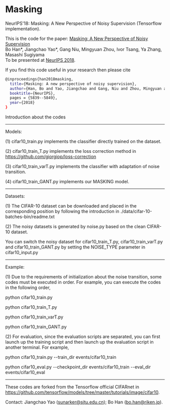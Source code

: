 # Masking
NeurIPS'18: Masking: A New Perspective of Noisy Supervision (Tensorflow implementation).

This is the code for the paper:
[Masking: A New Perspective of Noisy Supervision](https://arxiv.org/abs/1805.08193)  
Bo Han*, Jiangchao Yao*, Gang Niu, Mingyuan Zhou, Ivor Tsang, Ya Zhang, Masashi Sugiyama  
To be presented at [NeurIPS 2018](https://nips.cc/Conferences/2018/).  

If you find this code useful in your research then please cite  
```bash
@inproceedings{han2018masking,
  title={Masking: A new perspective of noisy supervision},
  author={Han, Bo and Yao, Jiangchao and Gang, Niu and Zhou, Mingyuan and Tsang, Ivor and Zhang, Ya and Sugiyama, Masashi},
  booktitle={NeurIPS},
  pages = {5839--5849},
  year={2018}
}
```

Introduction about the codes

------------------------------------------------------------------------------
Models:

(1) cifar10_train.py implements the classifier directly trained on the dataset.

(2) cifar10_train_T.py implements the loss correction method in https://github.com/giorgiop/loss-correction

(3) cifar10_train_varT.py implements the classifier with adaptation of noise transition.

(4) cifar10_train_GANT.py implements our MASKING model.

-----------------------------------------------------------------------------
Datasets:

(1) The CIFAR-10 dataset can be downloaded and placed in the corresponding position by following the introduction in ./data/cifar-10-batches-bin/readme.txt

(2) The noisy datasets is generated by noise.py based on the clean CIFAR-10 dataset. 

You can switch the noisy dataset for cifar10_train_T.py, cifar10_train_varT.py and cifar10_train_GANT.py by setting the NOISE_TYPE parameter in cifar10_input.py

-----------------------------------------------------------------------------
Example:

(1) Due to the requirements of initialization about the noise transition, some codes must be executed in order.
For example, you can execute the codes in the following order,

python cifar10_train.py

python cifar10_train_T.py

python cifar10_train_varT.py

python cifar10_train_GANT.py

(2) For evaluation, since the evaluation scripts are separated, you can first launch up the training script and then launch up the evaluation script in another terminal.
For example,

python cifar10_train.py --train_dir events/cifar10_train

python cifar10_eval.py --checkpoint_dir events/cifar10_train --eval_dir events/cifar10_eval

-----------------------------------------------------------------------------
These codes are forked from the Tensorflow official CIFARnet in https://github.com/tensorflow/models/tree/master/tutorials/image/cifar10.

Contact: Jiangchao Yao (sunarker@sjtu.edu.cn); Bo Han (bo.han@riken.jp).
